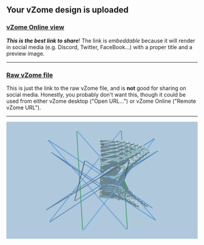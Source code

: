 ## Your vZome design is uploaded

### [vZome Online view][embed]

***This is the best link to share***!  The link is *embeddable* because it will render in social media (e.g. Discord, Twitter, FaceBook...) with a proper title and a preview image.

---

### [Raw vZome file][raw]

This is just the link to the raw vZome file, and is **not** good for
sharing on social media.
Honestly, you probably don't want this, though it could be used from either
vZome desktop ("Open URL...") or vZome Online ("Remote vZome URL").

---

![Image](<Elliptical-Hyperboloids-2.png>)


[embed]: <https://vzome.com/app/embed.py?url=https://raw.githubusercontent.com/John-Kostick/vzome-sharing/main/2021/07/21/16-03-38-Elliptical-Hyperboloids-2/Elliptical-Hyperboloids-2.vZome>
[raw]: <https://raw.githubusercontent.com/John-Kostick/vzome-sharing/main/2021/07/21/16-03-38-Elliptical-Hyperboloids-2/Elliptical-Hyperboloids-2.vZome>
